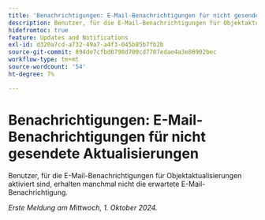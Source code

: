 ```yaml
---
title: 'Benachrichtigungen: E-Mail-Benachrichtigungen für nicht gesendete Aktualisierungen'
description: Benutzer, für die E-Mail-Benachrichtigungen für Objektaktualisierungen aktiviert sind, erhalten manchmal nicht die erwartete E-Mail-Benachrichtigung.
hidefromtoc: true
feature: Updates and Notifications
exl-id: d320a7cd-a732-49a7-a4f3-045b85b7fb2b
source-git-commit: 894de7cfbd8798d700cd7707edae4a3e86902bec
workflow-type: tm+mt
source-wordcount: '54'
ht-degree: 7%

---
```


# Benachrichtigungen: E-Mail-Benachrichtigungen für nicht gesendete Aktualisierungen

Benutzer, für die E-Mail-Benachrichtigungen für Objektaktualisierungen aktiviert sind, erhalten manchmal nicht die erwartete E-Mail-Benachrichtigung.

_Erste Meldung am Mittwoch, 1. Oktober 2024._
